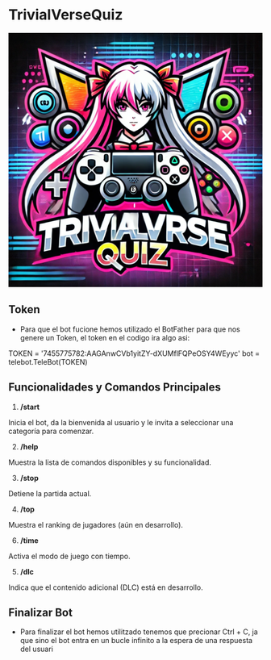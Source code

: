 # TrivialVerseQuiz
![](botlogo.png)

## Token

- Para que el bot fucione hemos utilizado el BotFather para que nos genere un Token, el token en el codigo ira algo asi:

TOKEN = '7455775782:AAGAnwCVb1yitZY-dXUMflFQPeOSY4WEyyc' 
bot = telebot.TeleBot(TOKEN) 

## Funcionalidades y Comandos Principales

1. **/start**

Inicia el bot, da la bienvenida al usuario y le invita a seleccionar una categoría para comenzar.

2. **/help**

Muestra la lista de comandos disponibles y su funcionalidad.

3. **/stop**

Detiene la partida actual.

4. **/top**

Muestra el ranking de jugadores (aún en desarrollo).

6. **/time**

 Activa el modo de juego con tiempo.

5. **/dlc**

Indica que el contenido adicional (DLC) está en desarrollo.

## Finalizar Bot

- Para finalizar el bot hemos utilitzado tenemos que precionar Ctrl + C, ja que sino el bot entra en un bucle infinito a la espera de una respuesta del usuari